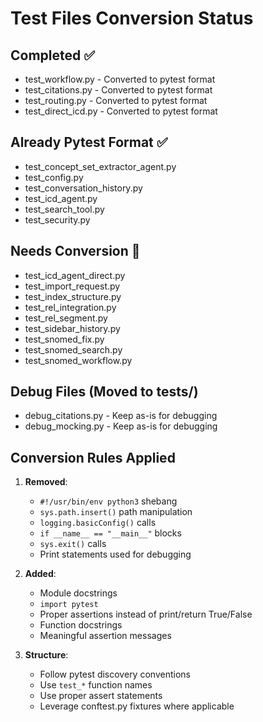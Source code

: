 # Test Files Conversion Status

## Completed ✅
- test_workflow.py - Converted to pytest format
- test_citations.py - Converted to pytest format  
- test_routing.py - Converted to pytest format
- test_direct_icd.py - Converted to pytest format

## Already Pytest Format ✅
- test_concept_set_extractor_agent.py
- test_config.py
- test_conversation_history.py
- test_icd_agent.py
- test_search_tool.py
- test_security.py

## Needs Conversion 🔄
- test_icd_agent_direct.py
- test_import_request.py
- test_index_structure.py
- test_rel_integration.py
- test_rel_segment.py
- test_sidebar_history.py
- test_snomed_fix.py
- test_snomed_search.py
- test_snomed_workflow.py

## Debug Files (Moved to tests/)
- debug_citations.py - Keep as-is for debugging
- debug_mocking.py - Keep as-is for debugging

## Conversion Rules Applied

1. **Removed**:
   - `#!/usr/bin/env python3` shebang
   - `sys.path.insert()` path manipulation
   - `logging.basicConfig()` calls
   - `if __name__ == "__main__"` blocks
   - `sys.exit()` calls
   - Print statements used for debugging

2. **Added**:
   - Module docstrings
   - `import pytest`
   - Proper assertions instead of print/return True/False
   - Function docstrings
   - Meaningful assertion messages

3. **Structure**:
   - Follow pytest discovery conventions
   - Use `test_*` function names
   - Use proper assert statements
   - Leverage conftest.py fixtures where applicable
